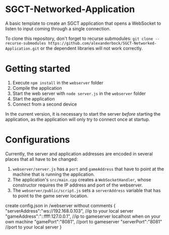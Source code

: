 # SGCT-Networked-Application
A basic template to create an SGCT application that opens a WebSocket to listen to input coming through a single connection.

To clone this repository, don't forget to recurse submodules: `git clone --recurse-submodules https://github.com/alexanderbock/SGCT-Networked-Application.git` or the dependent libraries will not work correctly.

# Getting started
1. Execute `npm install` in the `webserver` folder
2. Compile the application
3. Start the web server with `node server.js` in the `webserver` folder
4. Start the application
5. Connect from a second device

In the current version, it is necessary to start the server *before* starting the application, as the application will only try to connect once at startup.

# Configurations
Currently, the server and application addresses are encoded in several places that all have to be changed:
1. `webserver/server.js` has a `port` and `gameAddress` that have to point at the machine that is running the application.
2. The application's `src/main.cpp` creates a `WebSocketHandler`, whose constructor requires the IP address and port of the webserver.
3. The `webserver/public/script.js` sets a `serverAddress` variable that has to point to the game server location.

create config.json in /webserver without comments 
{ 
    "serverAddress":"ws://192.168.0.103",   //ip to your local server 
    "gameAddress":"::ffff:127.0.0.1",       //ip to gameserver localhost when on your own machine 
    "gamePort":"8081",                      //port to gameserver 
    "serverPort":"8081"                     //port to your local server 
} 

